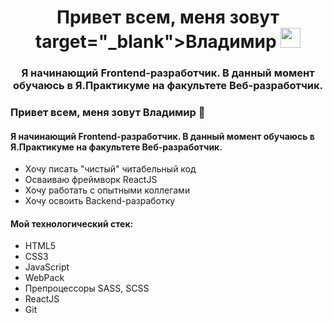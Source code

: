 <h1 align="center">Привет всем, меня зовут target="_blank">Владимир</a> 
<img src="https://github.com/blackcater/blackcater/raw/main/images/Hi.gif" height="32"/></h1>
<h3 align="center">Я начинающий Frontend-разработчик. В данный момент обучаюсь в Я.Практикуме на факультете Веб-разработчик.</h3>


### Привет всем, меня зовут Владимир 👋

#### Я начинающий Frontend-разработчик. В данный момент обучаюсь в Я.Практикуме на факультете Веб-разработчик.

- Хочу писать "чистый" читабельный код
- Осваиваю фреймворк ReactJS
- Хочу работать с опытными коллегами
- Хочу освоить Backend-разработку

#### Мой технологический стек:

- HTML5
- CSS3
- JavaScript
- WebPack
- Препроцессоры SASS, SCSS
- ReactJS
- Git
